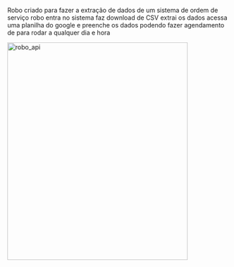 Robo criado para fazer a extração de dados de um sistema de ordem de serviço
robo entra no sistema faz download de CSV 
extrai os dados
acessa uma planilha do google e preenche os dados
podendo fazer agendamento de para rodar a qualquer dia e hora

<img width="409" height="494" alt="robo_api" src="https://github.com/user-attachments/assets/0faa190b-1c8e-4474-9945-bba55b19c494" />
